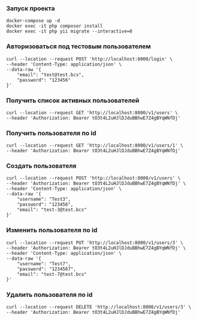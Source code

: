 
### Запуск проекта
```shell script
docker-compose up -d
docker exec -it php composer install
docker exec -it php yii migrate --interactive=0
```

### Авторизоваться под тестовым пользователем
```shell script
curl --location --request POST 'http://localhost:8000/login' \
--header 'Content-Type: application/json' \
--data-raw '{
    "email": "test@test.bcs",
    "password": "123456"
}'
```

### Получить список активных пользователей
```shell script
curl --location --request GET 'http://localhost:8000/v1/users' \
--header 'Authorization: Bearer tO3t4L2uHJlDJduBBhwE7Z4gBYqWNfDj'
```

### Получить пользователя по id
```shell script
curl --location --request GET 'http://localhost:8000/v1/users/1' \
--header 'Authorization: Bearer tO3t4L2uHJlDJduBBhwE7Z4gBYqWNfDj'
```

### Создать пользователя 
```shell script
curl --location --request POST 'http://localhost:8000/v1/users' \
--header 'Authorization: Bearer tO3t4L2uHJlDJduBBhwE7Z4gBYqWNfDj' \
--header 'Content-Type: application/json' \
--data-raw '{
    "username": "Test3",
    "password": "123456",
    "email": "test-3@test.bcs"
}'
 ```

### Изменить пользователя по id
```shell script
curl --location --request PUT 'http://localhost:8000/v1/users/3' \
--header 'Authorization: Bearer tO3t4L2uHJlDJduBBhwE7Z4gBYqWNfDj' \
--header 'Content-Type: application/json' \
--data-raw '{
    "username": "Test7",
    "password": "1234567",
    "email": "test-7@test.bcs"
}'
 ```

### Удалить пользователя по id
```shell script
curl --location --request DELETE 'http://localhost:8000/v1/users/3' \
--header 'Authorization: Bearer tO3t4L2uHJlDJduBBhwE7Z4gBYqWNfDj'
 ```



